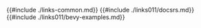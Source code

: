 {{#include ./links-common.md}}
{{#include ./links011/docsrs.md}}
{{#include ./links011/bevy-examples.md}}
